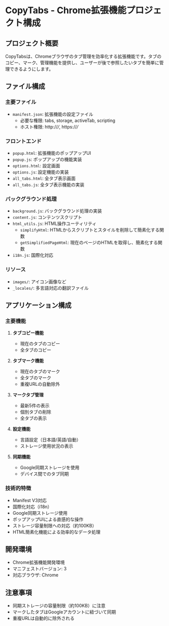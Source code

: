 # CopyTabs - Chrome拡張機能プロジェクト構成

## プロジェクト概要
CopyTabsは、Chromeブラウザのタブ管理を効率化する拡張機能です。タブのコピー、マーク、管理機能を提供し、ユーザーが後で参照したいタブを簡単に管理できるようにします。

## ファイル構成

### 主要ファイル
- `manifest.json`: 拡張機能の設定ファイル
  - 必要な権限: tabs, storage, activeTab, scripting
  - ホスト権限: http://*/*, https://*/*

### フロントエンド
- `popup.html`: 拡張機能のポップアップUI
- `popup.js`: ポップアップの機能実装
- `options.html`: 設定画面
- `options.js`: 設定機能の実装
- `all_tabs.html`: 全タブ表示画面
- `all_tabs.js`: 全タブ表示機能の実装

### バックグラウンド処理
- `background.js`: バックグラウンド処理の実装
- `content.js`: コンテンツスクリプト
- `html_utils.js`: HTML操作ユーティリティ
  - `simplifyHtml`: HTMLからスクリプトとスタイルを削除して簡素化する関数
  - `getSimplifiedPageHtml`: 現在のページのHTMLを取得し、簡素化する関数
- `i18n.js`: 国際化対応

### リソース
- `images/`: アイコン画像など
- `_locales/`: 多言語対応の翻訳ファイル

## アプリケーション構成

### 主要機能
1. **タブコピー機能**
   - 現在のタブのコピー
   - 全タブのコピー

2. **タブマーク機能**
   - 現在のタブのマーク
   - 全タブのマーク
   - 重複URLの自動除外

3. **マークタブ管理**
   - 最新5件の表示
   - 個別タブの削除
   - 全タブの表示

4. **設定機能**
   - 言語設定（日本語/英語/自動）
   - ストレージ使用状況の表示

5. **同期機能**
   - Google同期ストレージを使用
   - デバイス間でのタブ同期

### 技術的特徴
- Manifest V3対応
- 国際化対応（i18n）
- Google同期ストレージ使用
- ポップアップUIによる直感的な操作
- ストレージ容量制限への対応（約100KB）
- HTML簡素化機能による効率的なデータ処理

## 開発環境
- Chrome拡張機能開発環境
- マニフェストバージョン: 3
- 対応ブラウザ: Chrome

## 注意事項
- 同期ストレージの容量制限（約100KB）に注意
- マークしたタブはGoogleアカウントに紐づいて同期
- 重複URLは自動的に除外される 
